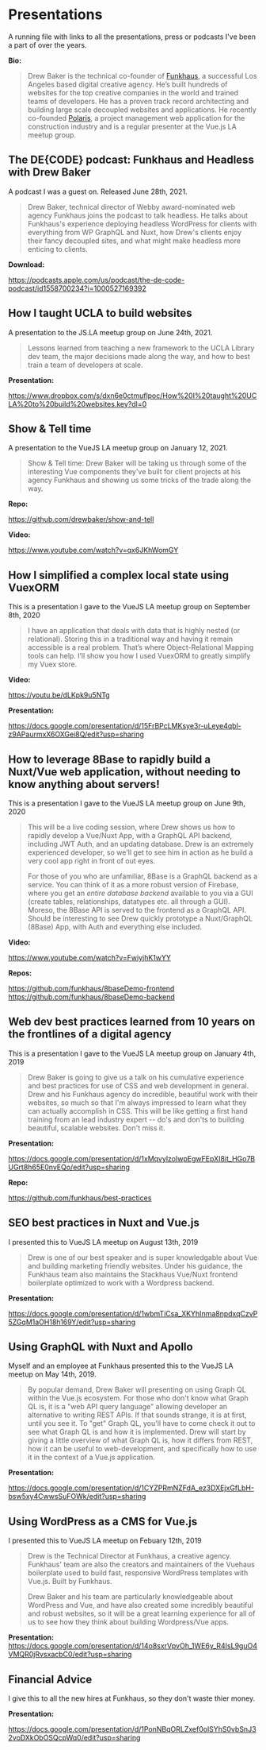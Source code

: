 # Presentations

A running file with links to all the presentations, press or podcasts I've been a part of over the years.

**Bio:**

> Drew Baker is the technical co-founder of [Funkhaus](https://funkhaus.us), a successful Los Angeles based digital creative agency. He’s built hundreds of websites for the top creative companies in the world and trained teams of developers. He has a proven track record architecting and building large scale decoupled websites and applications. He recently co-founded [Polaris](https://app.polarisprojects.com), a project management web application for the construction industry and is a regular presenter at the Vue.js LA meetup group.

##  The DE{CODE} podcast: Funkhaus and Headless with Drew Baker 

A podcast I was a guest on. Released June 28th, 2021.

> Drew Baker, technical director of Webby award-nominated web agency Funkhaus joins the podcast to talk headless. He talks about Funkhaus's experience deploying headless WordPress for clients with everything from WP GraphQL and Nuxt, how Drew's clients enjoy their fancy decoupled sites, and what might make headless more enticing to clients.

**Download:**

https://podcasts.apple.com/us/podcast/the-de-code-podcast/id1558700234?i=1000527169392

## How I taught UCLA to build websites

A presentation to the JS.LA meetup group on June 24th, 2021. 

> Lessons learned from teaching a new framework to the UCLA Library dev team, the major decisions made along the way, and how to best train a team of developers at scale. 

**Presentation:**

https://www.dropbox.com/s/dxn6e0ctmuflpoc/How%20I%20taught%20UCLA%20to%20build%20websites.key?dl=0

## Show & Tell time

A presentation to the VueJS LA meetup group on January 12, 2021. 

> Show & Tell time: Drew Baker will be taking us through some of the interesting Vue components they've built for client projects at his agency Funkhaus and showing us some tricks of the trade along the way.

**Repo:**

https://github.com/drewbaker/show-and-tell

**Video:**

https://www.youtube.com/watch?v=qx6JKhWomGY

## How I simplified a complex local state using VuexORM

This is a presentation I gave to the VueJS LA meetup group on September 8th, 2020

> I have an application that deals with data that is highly nested (or relational). Storing this in a traditional way and having it remain accessible is a real problem. That’s where Object-Relational Mapping tools can help. I’ll show you how I used VuexORM to greatly simplify my Vuex store.

**Video:** 

https://youtu.be/dLKpk9u5NTg

**Presentation:**

https://docs.google.com/presentation/d/15FrBPcLMKsye3r-uLeye4qbl-z9APaurmxX6OXGei8Q/edit?usp=sharing

## How to leverage 8Base to rapidly build a Nuxt/Vue web application, without needing to know anything about servers!

This is a presentation I gave to the VueJS LA meetup group on June 9th, 2020

> This will be a live coding session, where Drew shows us how to rapidly develop a Vue/Nuxt App, with a GraphQL API backend, including JWT Auth, and an updating database. Drew is an extremely experienced developer, so we'll get to see him in action as he build a very cool app right in front of out eyes.
> 
> For those of you who are unfamiliar, 8Base is a GraphQL backend as a service. You can think of it as a more robust version of Firebase, where you get an *entire database backend* available to you via a GUI (create tables, relationships, datatypes etc. all through a GUI). Moreso, the 8Base API is served to the frontend as a GraphQL API.  Should be interesting to see Drew quickly prototype a Nuxt/GraphQL (8Base) App, with Auth and everything else included.

**Video:** 

https://www.youtube.com/watch?v=FwiyjhK1wYY

**Repos:**

https://github.com/funkhaus/8baseDemo-frontend
https://github.com/funkhaus/8baseDemo-backend

## Web dev best practices learned from 10 years on the frontlines of a digital agency

This is a presentation I gave to the VueJS LA meetup group on January 4th, 2019

> Drew Baker is going to give us a talk on his cumulative experience and best practices for use of CSS and web development in general. Drew and his Funkhaus agency do incredible, beautiful work with their websites, so much so that I'm always impressed to learn what they can actually accomplish in CSS. This will be like getting a first hand training from an lead industry expert -- do's and don'ts to building beautiful, scalable websites. Don't miss it.

**Presentation:**

https://docs.google.com/presentation/d/1xMqvylzoIwpEgwFEpXI8it_HGo7BUGrt8h65E0nvEQo/edit?usp=sharing

**Repo:**

https://github.com/funkhaus/best-practices

## SEO best practices in Nuxt and Vue.js
I presented this to VueJS LA meetup on August 13th, 2019

> Drew is one of our best speaker and is super knowledgable about Vue and building marketing friendly websites.
Under his guidance, the Funkhaus team also maintains the Stackhaus Vue/Nuxt frontend boilerplate optimized to work with a Wordpress backend.

**Presentation:**

https://docs.google.com/presentation/d/1wbmTiCsa_XKYhInma8npdxqCzvP5ZGqM1aOH18h169Y/edit?usp=sharing

## Using GraphQL with Nuxt and Apollo
Myself and an employee at Funkhaus presented this to the VueJS LA meetup on May 14th, 2019.

> By popular demand, Drew Baker will presenting on using Graph QL within the Vue.js ecosystem. For those who don't know what Graph QL is, it is a "web API query language" allowing developer an alternative to writing REST APIs. If that sounds strange, it is at first, until you see it. To "get" Graph QL, you'll have to come check it out to see what Graph QL is and how it is implemented. Drew will start by giving a little overview of what Graph QL is, how it differs from REST, how it can be useful to web-development, and specifically how to use it in the context of a Vue.js application.

**Presentation:**

https://docs.google.com/presentation/d/1CYZPRmNZFdA_ez3DXEjxGfLbH-bsw5xy4CwwsSuFOWk/edit?usp=sharing

## Using WordPress as a CMS for Vue.js
I presented this to VueJS LA meetup on Febuary 12th, 2019

> Drew is the Technical Director at Funkhaus, a creative agency. Funkhaus' team are also the creators and maintainers of the Vuehaus boilerplate used to build fast, responsive WordPress templates with Vue.js. Built by Funkhaus.
>
> Drew Baker and his team are particularly knowledgeable about WordPress and Vue, and have also created some incredibly beautiful and robust websites, so it will be a great learning experience for all of us to see how they think about building Wordpress/Vue apps.

**Presentation:**
https://docs.google.com/presentation/d/14o8sxrVpvOh_1WE6y_R4IsL9guO4VMQR0jRvsxacbC0/edit?usp=sharing

## Financial Advice
I give this to all the new hires at Funkhaus, so they don't waste thier money.

**Presentation:**

https://docs.google.com/presentation/d/1PonNBqORLZxef0olSYhS0vbSnJ32voDXkObOSQcpWq0/edit?usp=sharing
